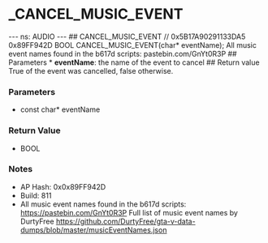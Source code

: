 # _CANCEL_MUSIC_EVENT

--- ns: AUDIO --- ## CANCEL_MUSIC_EVENT  // 0x5B17A90291133DA5 0x89FF942D BOOL CANCEL_MUSIC_EVENT(char* eventName);  All music event names found in the b617d scripts: pastebin.com/GnYt0R3P  ## Parameters * **eventName**: the name of the event to cancel  ## Return value True of the event was cancelled, false otherwise.

### Parameters
* const char* eventName

### Return Value
* BOOL

### Notes
* AP Hash: 0x0x89FF942D
* Build: 811
* All music event names found in the b617d scripts: https://pastebin.com/GnYt0R3P
Full list of music event names by DurtyFree https://github.com/DurtyFree/gta-v-data-dumps/blob/master/musicEventNames.json

